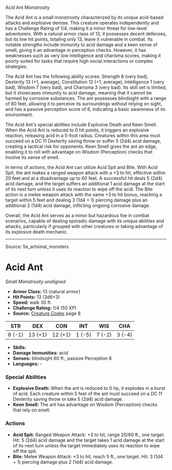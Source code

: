 <MonsterName/>Acid Ant</MonsterName>
<CreatureType/>Monstrosity</CreatureType>

<summary>The Acid Ant is a small monstrosity characterized by its unique acid-based attacks and explosive demise. This creature operates independently and has a Challenge Rating of 1/4, making it a minor threat for low-level adventurers. With a natural armor class of 13, it possesses decent defenses, but its low hit points, totaling only 13, leave it vulnerable in combat. Its notable strengths include immunity to acid damage and a keen sense of smell, giving it an advantage in perception checks. However, it has weaknesses such as very low intelligence and charisma scores, making it poorly suited for tasks that require high social interactions or complex strategies.</summary>

<detail>

The Acid Ant has the following ability scores: Strength 8 (very bad), Dexterity 13 (+1, average), Constitution 12 (+1, average), Intelligence 1 (very bad), Wisdom 7 (very bad), and Charisma 3 (very bad). Its skill set is limited, but it showcases immunity to acid damage, meaning that it cannot be harmed by corrosive substances. The ant possesses blindsight with a range of 60 feet, allowing it to perceive its surroundings without relying on sight, and has a passive perception score of 8, indicating a basic awareness of its environment.

The Acid Ant's special abilities include Explosive Death and Keen Smell. When the Acid Ant is reduced to 0 hit points, it triggers an explosive reaction, releasing acid in a 5-foot radius. Creatures within this area must succeed on a DC 11 Dexterity saving throw or suffer 5 (2d4) acid damage, creating a tactical risk for opponents. Keen Smell gives the ant an edge, enabling it to roll with advantage on Wisdom (Perception) checks that involve its sense of smell.

In terms of actions, the Acid Ant can utilize Acid Spit and Bite. With Acid Spit, the ant makes a ranged weapon attack with a +3 to hit, effective within 20 feet and at a disadvantage up to 60 feet. A successful hit deals 5 (2d4) acid damage, and the target suffers an additional 1 acid damage at the start of its next turn unless it uses its reaction to wipe off the acid. The Bite action is a melee weapon attack with the same +3 to hit bonus, reaching a target within 5 feet and dealing 3 (1d4 + 1) piercing damage plus an additional 2 (1d4) acid damage, inflicting ongoing corrosive damage.

Overall, the Acid Ant serves as a minor but hazardous foe in combat scenarios, capable of dealing sporadic damage with its unique abilities and attacks, particularly if grouped with other creatures or taking advantage of its explosive death mechanic.</detail>



---

Source: 5e_artisinal_monsters

# Acid Ant

*Small* *Monstrosity* *unaligned*

- **Armor Class:** 13 (natural armor)
- **Hit Points:** 13 (3d6+3)
- **Speed:** walk 30 ft.
- **Challenge Rating:** 1/4 (50 XP)
- **Source:** [Creature Codex](https://koboldpress.com/kpstore/product/creature-codex-for-5th-edition-dnd) page 8

| STR | DEX | CON | INT | WIS | CHA |
| --- | --- | --- | --- | --- | --- |
| 8 (-1) | 13 (+1) | 12 (+1) | 1 (-5) | 7 (-2) | 3 (-4) |

- **Skills:** 
- **Damage Immunities:** acid
- **Senses:** blindsight 60 ft., passive Perception 8
- **Languages:** -

### Special Abilities

- **Explosive Death:** When the ant is reduced to 0 hp, it explodes in a burst of acid. Each creature within 5 feet of the ant must succeed on a DC 11 Dexterity saving throw or take 5 (2d4) acid damage.
- **Keen Smell:** The ant has advantage on Wisdom (Perception) checks that rely on smell.

### Actions

- **Acid Spit:** Ranged Weapon Attack: +3 to hit, range 20/60 ft., one target. Hit: 5 (2d4) acid damage and the target takes 1 acid damage at the start of its next turn unless the target immediately uses its reaction to wipe off the spit.
- **Bite:** Melee Weapon Attack: +3 to hit, reach 5 ft., one target. Hit: 3 (1d4 + 1) piercing damage plus 2 (1d4) acid damage.




